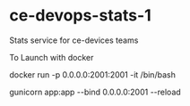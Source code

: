 # ce-devops-stats-1
Stats service for ce-devices teams 

To Launch with docker 

docker run -p 0.0.0.0:2001:2001 -it <container-id> /bin/bash

gunicorn app:app --bind 0.0.0.0:2001 --reload


